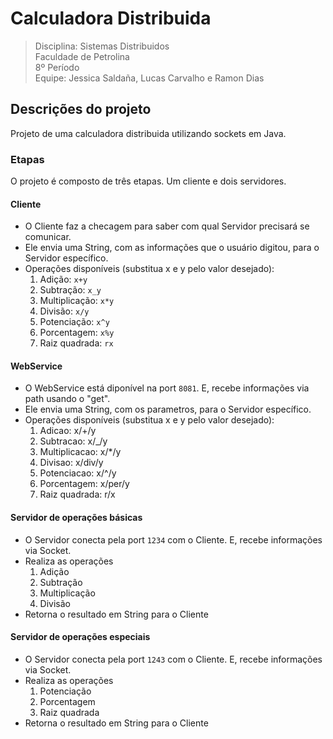 # Calculadora Distribuida

> Disciplina: Sistemas Distribuidos<br>
> Faculdade de Petrolina<br>
> 8º Período<br>
> Equipe: Jessica Saldaña, Lucas Carvalho e Ramon Dias

## Descrições do projeto

Projeto de uma calculadora distribuida utilizando sockets em Java.

### Etapas

O projeto é composto de três etapas. Um cliente e dois servidores.

#### Cliente

- O Cliente faz a checagem para saber com qual Servidor precisará se comunicar.
- Ele envia uma String, com as informações que o usuário digitou, para o Servidor específico.
- Operações disponíveis (substitua x e y pelo valor desejado):
    1) Adição: `x+y`
    1) Subtração: `x_y`
    1) Multiplicação: `x*y`
    1) Divisão: `x/y`
    1) Potenciação: `x^y`
    1) Porcentagem: `x%y`
    1) Raiz quadrada: `rx`

#### WebService
- O WebService está diponível na port `8081`. E, recebe informações via path usando o "get".
- Ele envia uma String, com os parametros, para o Servidor específico.
- Operações disponíveis (substitua x e y pelo valor desejado):
    1) Adicao: x/+/y
    1) Subtracao: x/_/y
    1) Multiplicacao: x/*/y
    1) Divisao: x/div/y
    1) Potenciacao: x/^/y
    1) Porcentagem: x/per/y
    1) Raiz quadrada: r/x

#### Servidor de operações básicas

- O Servidor conecta pela port `1234` com o Cliente. E, recebe informações via Socket.
- Realiza as operações
    1) Adição
    1) Subtração
    1) Multiplicação
    1) Divisão
- Retorna o resultado em String para o Cliente

#### Servidor de operações especiais

- O Servidor conecta pela port `1243` com o Cliente. E, recebe informações via Socket.
- Realiza as operações
    1) Potenciação
    1) Porcentagem
    1) Raiz quadrada
- Retorna o resultado em String para o Cliente
